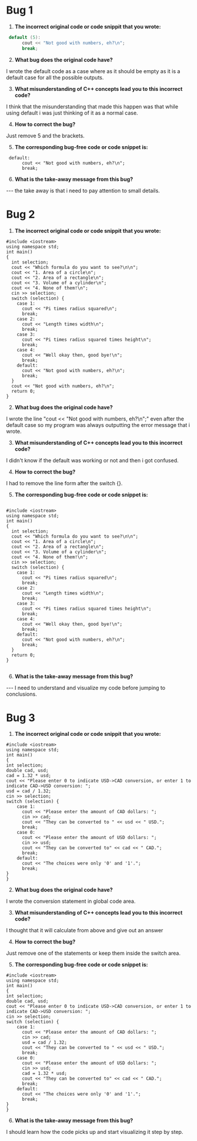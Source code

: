 # Bug 1

1. **The incorrect original code or code snippit that you wrote:**

``` cpp
 default (5):
      cout << "Not good with numbers, eh?\n";
      break;

```

2. **What bug does the original code have?**

I wrote the default code as a case where as it should be empty as it is a default case for all the possible outputs.
  

3. **What misunderstanding of C++ concepts lead you to this incorrect code?**

I think that the misunderstanding that made this happen was that while using default i was just thinking of it as a normal case.

4. **How to correct the bug?**

Just remove 5 and the brackets.

5. **The corresponding bug-free code or code snippet is:**

```
 default:
      cout << "Not good with numbers, eh?\n";
      break;

```

6. **What is the take-away message from this bug?**

--- the take away is that i need to pay attention to small details.

# Bug 2

1. **The incorrect original code or code snippit that you wrote:**

```
#include <iostream>
using namespace std;
int main()
{
  int selection;
  cout << "Which formula do you want to see?\n\n";
  cout << "1. Area of a circle\n";
  cout << "2. Area of a rectangle\n";
  cout << "3. Volume of a cylinder\n";
  cout << "4. None of them!\n";
  cin >> selection;
  switch (selection) {
    case 1:
      cout << "Pi times radius squared\n";
      break;
    case 2:
      cout << "Length times width\n";
      break;
    case 3:
      cout << "Pi times radius squared times height\n";
      break;
    case 4:
      cout << "Well okay then, good bye!\n";
      break;
    default:
      cout << "Not good with numbers, eh?\n";
      break;
  }
  cout << "Not good with numbers, eh?\n";
  return 0;
}

```

2. **What bug does the original code have?**

  I wrote the line "cout << "Not good with numbers, eh?\n";" even after the default case so my program was always outputting the error message that i wrote.

3. **What misunderstanding of C++ concepts lead you to this incorrect code?**

I didn't know if the default was working or not and then i got confused.

4. **How to correct the bug?**

I had to remove the line form after the switch {}.

5. **The corresponding bug-free code or code snippet is:**

```

#include <iostream>
using namespace std;
int main()
{
  int selection;
  cout << "Which formula do you want to see?\n\n";
  cout << "1. Area of a circle\n";
  cout << "2. Area of a rectangle\n";
  cout << "3. Volume of a cylinder\n";
  cout << "4. None of them!\n";
  cin >> selection;
  switch (selection) {
    case 1:
      cout << "Pi times radius squared\n";
      break;
    case 2:
      cout << "Length times width\n";
      break;
    case 3:
      cout << "Pi times radius squared times height\n";
      break;
    case 4:
      cout << "Well okay then, good bye!\n";
      break;
    default:
      cout << "Not good with numbers, eh?\n";
      break;
  }
  return 0;
}


```

6. **What is the take-away message from this bug?**

--- I need to understand and visualize my code before jumping to conclusions.

# Bug 3

1. **The incorrect original code or code snippit that you wrote:**

```
#include <iostream>
using namespace std;
int main()
{
int selection;
double cad, usd;
cad = 1.32 * usd;
cout << "Please enter 0 to indicate USD->CAD conversion, or enter 1 to indicate CAD->USD conversion: ";
usd = cad / 1.32;
cin >> selection;
switch (selection) {
    case 1:
      cout << "Please enter the amount of CAD dollars: ";
      cin >> cad;
      cout << "They can be converted to " << usd << " USD.";
      break;
    case 0:
      cout << "Please enter the amount of USD dollars: ";
      cin >> usd;  
      cout << "They can be converted to" << cad << " CAD.";
      break;
    default:
      cout << "The choices were only '0' and '1'.";
      break;
}
}

```

2. **What bug does the original code have?**

  I wrote the conversion statement in global code area.

3. **What misunderstanding of C++ concepts lead you to this incorrect code?**

I thought that it will calculate from above and give out an answer

4. **How to correct the bug?**

Just remove one of the statements or keep them inside the switch area.

5. **The corresponding bug-free code or code snippet is:**

```
#include <iostream>
using namespace std;
int main()
{
int selection;
double cad, usd;
cout << "Please enter 0 to indicate USD->CAD conversion, or enter 1 to indicate CAD->USD conversion: ";
cin >> selection;
switch (selection) {
    case 1:
      cout << "Please enter the amount of CAD dollars: ";
      cin >> cad;
      usd = cad / 1.32;
      cout << "They can be converted to " << usd << " USD.";
      break;
    case 0:
      cout << "Please enter the amount of USD dollars: ";
      cin >> usd;
      cad = 1.32 * usd;
      cout << "They can be converted to" << cad << " CAD.";
      break;
    default:
      cout << "The choices were only '0' and '1'.";
      break;
}
}

```

6. **What is the take-away message from this bug?**

I should learn how the code picks up and start visualizing it step by step.

